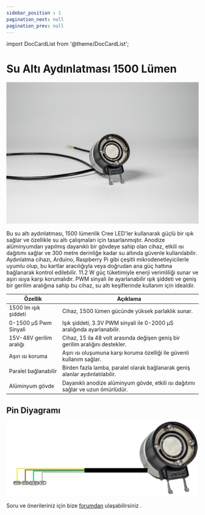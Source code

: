 ```yaml
---
sidebar_position : 1
pagination_next: null
pagination_prev: null
---
```

import DocCardList from '@theme/DocCardList';

# Su Altı Aydınlatması 1500 Lümen

![Aydınlatıcı](./image/aydınlatıcı.png)

Bu su altı aydınlatması, 1500 lümenlik Cree LED'ler kullanarak güçlü bir ışık sağlar ve özellikle su altı çalışmaları için tasarlanmıştır. Anodize alüminyumdan yapılmış dayanıklı bir gövdeye sahip olan cihaz, etkili ısı dağıtımı sağlar ve 300 metre derinliğe kadar su altında güvenle kullanılabilir. Aydınlatma cihazı, Arduino, Raspberry Pi gibi çeşitli mikrodenetleyicilerle uyumlu olup, bu kartlar aracılığıyla veya doğrudan ana güç hattına bağlanarak kontrol edilebilir. 11.2 W güç tüketimiyle enerji verimliliği sunar ve aşırı ısıya karşı korumalıdır. PWM sinyali ile ayarlanabilir ışık şiddeti ve geniş bir gerilim aralığına sahip bu cihaz, su altı keşiflerinde kullanım için idealdir.

|       Özellik           |   Açıklama           |
|--------------------------|-----------------------|
|1500 lm ışık şiddeti	|Cihaz, 1500 lümen gücünde yüksek parlaklık sunar.|
|0-1500 µS Pwm Sinyali	|Işık şiddeti, 3.3V PWM sinyali ile 0-2000 µS aralığında ayarlanabilir.|
|15V-48V gerilim aralığı|	Cihaz, 15 ila 48 volt arasında değişen geniş bir gerilim aralığını destekler.|
|Aşırı ısı koruma|	Aşırı ısı oluşumuna karşı koruma özelliği ile güvenli kullanım sağlar.|
|Paralel bağlanabilir|	Birden fazla lamba, paralel olarak bağlanarak geniş alanlar aydınlatılabilir.|
|Alüminyum gövde	|Dayanıklı anodize alüminyum gövde, etkili ısı dağıtımı sağlar ve uzun ömürlüdür.|




## Pin Diyagramı
![Aydınlatıcı](./image/aydınlatıcı-pin.png)



Soru ve önerileriniz için bize [forumdan](https://forum.degzrobotics.com/)    ulaşabilirsiniz .


<DocCardList />


